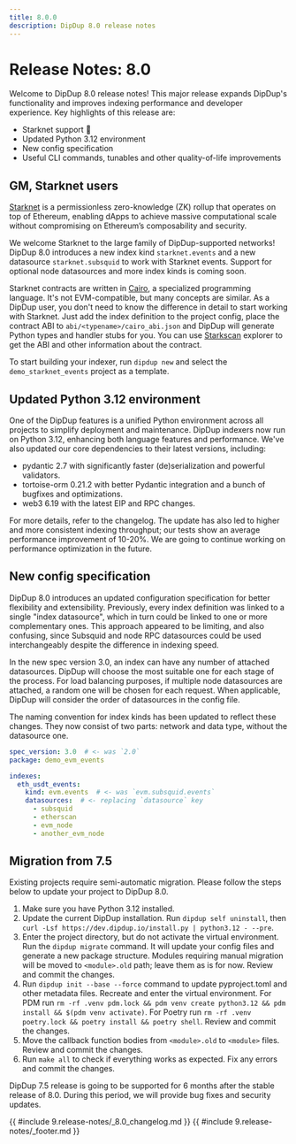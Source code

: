 ```yaml
---
title: 8.0.0
description: DipDup 8.0 release notes
---
```


# Release Notes: 8.0

Welcome to DipDup 8.0 release notes! This major release expands DipDup's functionality and improves indexing performance and developer experience. Key highlights of this release are:

- Starknet support 🐺
- Updated Python 3.12 environment
- New config specification
- Useful CLI commands, tunables and other quality-of-life improvements

## GM, Starknet users

[Starknet](https://docs.starknet.io/) is a permissionless zero-knowledge (ZK) rollup that operates on top of Ethereum, enabling dApps to achieve massive computational scale without compromising on Ethereum’s composability and security.

We welcome Starknet to the large family of DipDup-supported networks! DipDup 8.0 introduces a new index kind `starknet.events` and a new datasource `starknet.subsquid` to work with Starknet events. Support for optional node datasources and more index kinds is coming soon.

Starknet contracts are written in [Cairo](https://github.com/starkware-libs/cairo), a specialized programming language. It's not EVM-compatible, but many concepts are similar. As a DipDup user, you don't need to know the difference in detail to start working with Starknet. Just add the index definition to the project config, place the contract ABI to `abi/<typename>/cairo_abi.json` and DipDup will generate Python types and handler stubs for you. You can use [Starkscan](https://starkscan.co/contract/0x068f5c6a61780768455de69077e07e89787839bf8166decfbf92b645209c0fb8#class-code-history) explorer to get the ABI and other information about the contract.

To start building your indexer, run `dipdup new` and select the `demo_starknet_events` project as a template.

## Updated Python 3.12 environment

One of the DipDup features is a unified Python environment across all projects to simplify deployment and maintenance. DipDup indexers now run on Python 3.12, enhancing both language features and performance. We've also updated our core dependencies to their latest versions, including:

- pydantic 2.7 with significantly faster (de)serialization and powerful validators.
- tortoise-orm 0.21.2 with better Pydantic integration and a bunch of bugfixes and optimizations.
- web3 6.19 with the latest EIP and RPC changes.

For more details, refer to the changelog. The update has also led to higher and more consistent indexing throughput; our tests show an average performance improvement of 10-20%. We are going to continue working on performance optimization in the future.

## New config specification

DipDup 8.0 introduces an updated configuration specification for better flexibility and extensibility. Previously, every index definition was linked to a single "index datasource", which in turn could be linked to one or more complementary ones. This approach appeared to be limiting, and also confusing, since Subsquid and node RPC datasources could be used interchangeably despite the difference in indexing speed.

In the new spec version 3.0, an index can have any number of attached datasources. DipDup will choose the most suitable one for each stage of the process. For load balancing purposes, if multiple node datasources are attached, a random one will be chosen for each request. When applicable, DipDup will consider the order of datasources in the config file.

The naming convention for index kinds has been updated to reflect these changes. They now consist of two parts: network and data type, without the datasource one.

```yaml
spec_version: 3.0  # <- was `2.0`
package: demo_evm_events

indexes:
  eth_usdt_events:
    kind: evm.events  # <- was `evm.subsquid.events`
    datasources:  # <- replacing `datasource` key
      - subsquid
      - etherscan
      - evm_node
      - another_evm_node
```

## Migration from 7.5

Existing projects require semi-automatic migration. Please follow the steps below to update your project to DipDup 8.0.

<!-- TODO: Remove arguments after dash and subdomain with a stable release -->
1. Make sure you have Python 3.12 installed.
2. Update the current DipDup installation. Run `dipdup self uninstall`, then `curl -Lsf https://dev.dipdup.io/install.py | python3.12 - --pre`.
3. Enter the project directory, but do not activate the virtual environment. Run the `dipdup migrate` command. It will update your config files and generate a new package structure. Modules requiring manual migration will be moved to `<module>.old` path; leave them as is for now. Review and commit the changes.
4. Run `dipdup init --base --force` command to update pyproject.toml and other metadata files. Recreate and enter the virtual environment. For PDM run `rm -rf .venv pdm.lock && pdm venv create python3.12 && pdm install && $(pdm venv activate)`. For Poetry run `rm -rf .venv poetry.lock && poetry install && poetry shell`. Review and commit the changes.
5. Move the callback function bodies from `<module>.old` to `<module>` files. Review and commit the changes.
6. Run `make all` to check if everything works as expected. Fix any errors and commit the changes.

<!-- TODO: Update dates -->
DipDup 7.5 release is going to be supported for 6 months after the stable release of 8.0. During this period, we will provide bug fixes and security updates.

{{ #include 9.release-notes/_8.0_changelog.md }}
{{ #include 9.release-notes/_footer.md }}
